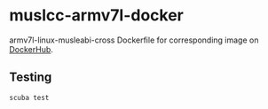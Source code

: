 # muslcc-armv7l-docker
armv7l-linux-musleabi-cross Dockerfile for corresponding image on
[DockerHub](https://hub.docker.com/repository/docker/matthewtingum/muslcc-armv7l).

## Testing

```sh
scuba test
```
